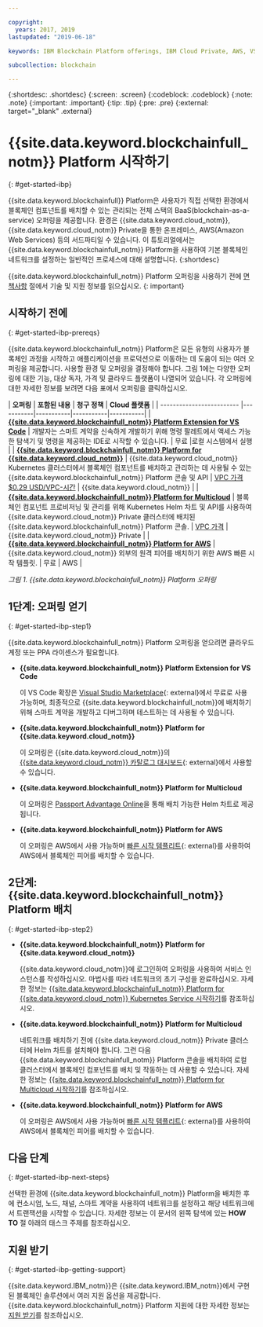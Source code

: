 ```yaml
---

copyright:
  years: 2017, 2019
lastupdated: "2019-06-18"

keywords: IBM Blockchain Platform offerings, IBM Cloud Private, AWS, VS code extension, IBM Cloud

subcollection: blockchain

---
```


{:shortdesc: .shortdesc}
{:screen: .screen}
{:codeblock: .codeblock}
{:note: .note}
{:important: .important}
{:tip: .tip}
{:pre: .pre}
{:external: target="_blank" .external}

# {{site.data.keyword.blockchainfull_notm}} Platform 시작하기
{: #get-started-ibp}

{{site.data.keyword.blockchainfull}} Platform은 사용자가
직접 선택한 환경에서 블록체인 컴포넌트를 배치할 수 있는 관리되는 전체 스택의
BaaS(blockchain-as-a-service) 오퍼링을 제공합니다. 환경은
{{site.data.keyword.cloud_notm}}, {{site.data.keyword.cloud_notm}} Private을 통한 온프레미스,
AWS(Amazon Web Services) 등의 서드파티일 수 있습니다. 이 튜토리얼에서는
{{site.data.keyword.blockchainfull_notm}} Platform을 사용하여
기본 블록체인 네트워크를 설정하는 일반적인 프로세스에 대해 설명합니다.
{:shortdesc}

{{site.data.keyword.blockchainfull_notm}} Platform 오퍼링을 사용하기 전에 [면책사항](/docs/services/blockchain?topic=blockchain-disclaimer#disclaimer) 절에서 기술 및 지원 정보를 읽으십시오.
{: important}


## 시작하기 전에
{: #get-started-ibp-prereqs}

{{site.data.keyword.blockchainfull_notm}} Platform은 모든 유형의 사용자가 블록체인 과정을 시작하고 애플리케이션을 프로덕션으로 이동하는 데 도움이 되는 여러 오퍼링을 제공합니다. 사용할 환경 및 오퍼링을 결정해야 합니다. 그림 1에는 다양한 오퍼링에 대한 기능, 대상 독자, 가격 및 클라우드 플랫폼이 나열되어 있습니다. 각 오퍼링에 대한 자세한 정보를 보려면 다음 표에서 오퍼링을 클릭하십시오.

| **오퍼링** | **포함된 내용** | **청구 정책** | **Cloud 플랫폼** |
| ------------------------- |-----------|-----------|-----------|-----------|
| [**{{site.data.keyword.blockchainfull_notm}} Platform Extension for VS Code**](/docs/services/blockchain?topic=blockchain-develop-vscode#develop-vscode) | 개발자는 스마트 계약을 신속하게 개발하기 위해 명령 팔레트에서 액세스 가능한 탐색기 및 명령을 제공하는 IDE로 시작할 수 있습니다. | 무료 |로컬 시스템에서 실행 |
| [**{{site.data.keyword.blockchainfull_notm}} Platform for {{site.data.keyword.cloud_notm}}**](/docs/services/blockchain/howto?topic=blockchain-ibp-console-overview#ibp-console-overview) | {{site.data.keyword.cloud_notm}} Kubernetes 클러스터에서 블록체인 컴포넌트를 배치하고 관리하는 데 사용될 수 있는 {{site.data.keyword.blockchainfull_notm}} Platform 콘솔 및 API | [VPC 가격 $0.29 USD/VPC-시간](/docs/services/blockchain/howto?topic=blockchain-ibp-saas-pricing) | {{site.data.keyword.cloud_notm}} |
| [**{{site.data.keyword.blockchainfull_notm}} Platform for Multicloud**](/docs/services/blockchain?topic=blockchain-console-icp-about#console-icp-about) | 블록체인 컴포넌트 프로비저닝 및 관리를 위해 Kubernetes Helm 차트 및 API를 사용하여 {{site.data.keyword.cloud_notm}} Private 클러스터에 배치된 {{site.data.keyword.blockchainfull_notm}} Platform 콘솔. | [VPC 가격](/docs/services/blockchain?topic=blockchain-ibp-software-pricing) | {{site.data.keyword.cloud_notm}} Private |
| [**{{site.data.keyword.blockchainfull_notm}} Platform for AWS**](/docs/services/blockchain/howto?topic=blockchain-remote-peer-aws-about#remote-peer-aws-about) | {{site.data.keyword.cloud_notm}} 외부의 원격 피어를 배치하기 위한 AWS 빠른 시작 템플릿. | 무료 | AWS |

*그림 1. {{site.data.keyword.blockchainfull_notm}} Platform 오퍼링*


## 1단계: 오퍼링 얻기
{: #get-started-ibp-step1}

{{site.data.keyword.blockchainfull_notm}} Platform 오퍼링을 얻으려면 클라우드 계정 또는 PPA 라이센스가 필요합니다.

* **{{site.data.keyword.blockchainfull_notm}} Platform Extension for VS Code**

  이 VS Code 확장은 [Visual Studio Marketplace](https://marketplace.visualstudio.com/items?itemName=IBMBlockchain.ibm-blockchain-platform){: external}에서 무료로 사용 가능하며, 최종적으로  {{site.data.keyword.blockchainfull_notm}}에 배치하기 위해 스마트 계약을 개발하고 디버그하며 테스트하는 데 사용될 수 있습니다.

* **{{site.data.keyword.blockchainfull_notm}} Platform for {{site.data.keyword.cloud_notm}}**

  이 오퍼링은 {{site.data.keyword.cloud_notm}}의 [{{site.data.keyword.cloud_notm}} 카탈로그 대시보드](https://cloud.ibm.com/catalog){: external}에서 사용할 수 있습니다.

* **{{site.data.keyword.blockchainfull_notm}} Platform for Multicloud**

  이 오퍼링은 [Passport Advantage Online](https://www.ibm.com/software/passportadvantage/pao_customer.html)을 통해 배치 가능한 Helm 차트로 제공됩니다.

* **{{site.data.keyword.blockchainfull_notm}} Platform for AWS**

  이 오퍼링은 AWS에서 사용 가능하며 [빠른 시작 템플리트](https://aws.amazon.com/quickstart/architecture/ibm-blockchain-platform/){: external}를 사용하여 AWS에서 블록체인 피어를 배치할 수 있습니다.

## 2단계: {{site.data.keyword.blockchainfull_notm}} Platform 배치
{: #get-started-ibp-step2}

* **{{site.data.keyword.blockchainfull_notm}} Platform for {{site.data.keyword.cloud_notm}}**

  {{site.data.keyword.cloud_notm}}에 로그인하여 오퍼링을 사용하여 서비스 인스턴스를 작성하십시오. 마법사를 따라 네트워크의 초기 구성을 완료하십시오. 자세한 정보는 [{{site.data.keyword.blockchainfull_notm}} Platform for {{site.data.keyword.cloud_notm}} Kubernetes Service 시작하기](/docs/services/blockchain/howto?topic=blockchain-ibp-v2-deploy-iks#ibp-v2-deploy-iks)를 참조하십시오. 

* **{{site.data.keyword.blockchainfull_notm}} Platform for Multicloud**

  네트워크를 배치하기 전에 {{site.data.keyword.cloud_notm}} Private 클러스터에 Helm 차트를 설치해야 합니다. 그런 다음 {{site.data.keyword.blockchainfull_notm}} Platform 콘솔을 배치하여 로컬 클러스터에서 블록체인 컴포넌트를 배치 및 작동하는 데 사용할 수 있습니다. 자세한 정보는 [{{site.data.keyword.blockchainfull_notm}} Platform for Multicloud 시작하기](/docs/services/blockchain?topic=blockchain-get-started-console-icp#get-started-console-icp)를 참조하십시오. 

* **{{site.data.keyword.blockchainfull_notm}} Platform for AWS**

  이 오퍼링은 AWS에서 사용 가능하며 [빠른 시작 템플리트](https://aws.amazon.com/quickstart/architecture/ibm-blockchain-platform/){: external}를 사용하여 AWS에서 블록체인 피어를 배치할 수 있습니다.

## 다음 단계
{: #get-started-ibp-next-steps}

선택한 환경에 {{site.data.keyword.blockchainfull_notm}} Platform을 배치한 후에
컨소시엄, 노드, 채널, 스마트 계약을 사용하여 네트워크를 설정하고 해당 네트워크에서 트랜잭션을 시작할 수 있습니다. 자세한 정보는
이 문서의 왼쪽 탐색에 있는 **HOW TO** 절 아래의 태스크 주제를 참조하십시오.

## 지원 받기
{: #get-started-ibp-getting-support}

{{site.data.keyword.IBM_notm}}은 {{site.data.keyword.IBM_notm}}에서 구현된
블록체인 솔루션에서 여러 지원 옵션을 제공합니다. {{site.data.keyword.blockchainfull_notm}} Platform
지원에 대한 자세한 정보는 [지원 받기](/docs/services/blockchain?topic=blockchain-blockchain-support#blockchain-support)를 참조하십시오.
